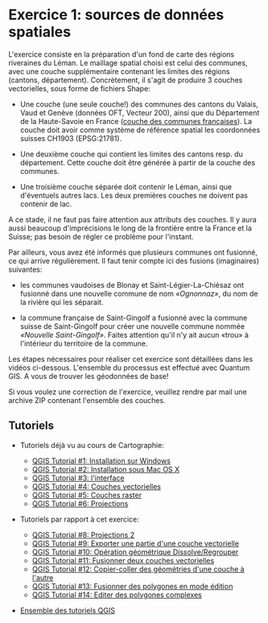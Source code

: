 # Exercice 1: sources de données spatiales

L'exercice consiste en la préparation d'un fond de carte des régions riveraines du Léman. Le maillage spatial choisi est celui des communes, avec une couche supplémentaire contenant les limites des régions (cantons, département). Concrètement, il s'agit de  produire 3 couches vectorielles, sous forme de fichiers Shape:

* Une couche (une seule couche!) des communes des cantons du Valais, Vaud et Genève (données OFT, Vecteur 200), ainsi que du Département de la Haute-Savoie en France ([couche des communes françaises](https://www.grosfichiers.com/fr/3F6z8nT1BXL6n)). La couche doit avoir comme système de référence spatial les coordonnées suisses CH1903 (EPSG:21781).

* Une deuxième couche qui contient les limites des cantons resp. du département. Cette couche doit être générée à partir de la couche des communes.

* Une troisième couche séparée doit contenir le Léman, ainsi que d'éventuels autres lacs. Les deux premières couches ne doivent pas contenir de lac.

A ce stade, il ne faut pas faire attention aux attributs des couches. Il y aura aussi beaucoup d'imprécisions le long de la frontière entre la France et la Suisse; pas besoin de régler ce problème pour l'instant.

Par ailleurs, vous avez été informés que plusieurs communes ont fusionné, ce qui arrive régulièrement. Il faut tenir compte ici des fusions (imaginaires) suivantes:

* les communes vaudoises de Blonay et Saint-Légier-La-Chiésaz ont fusionné dans une nouvelle commune de nom *«Ognonnaz»*, du nom de la rivière qui les séparait.

* la commune française de Saint-Gingolf a fusionné avec la commune suisse de Saint-Gingolf pour créer une nouvelle commune nommée *«Nouvelle Saint-Gingolf»*. Faites attention qu'il n'y ait aucun «trou» à l'intérieur du territoire de la commune.

Les étapes nécessaires pour réaliser cet exercice sont détaillées dans les vidéos ci-dessous. L'ensemble du processus est effectué avec Quantum GIS. A vous de trouver les géodonnées de base!

Si vous voulez une correction de l'exercice, veuillez rendre par mail une archive ZIP contenant l'ensemble des couches.




## Tutoriels

* Tutoriels déjà vu au cours de Cartographie:
	* [QGIS Tutorial #1: Installation sur Windows](https://www.youtube.com/watch?v=-7tnnMc9UXU&index=1&list=PLbjixabFMUzPgm8VFyBUP7fs9DRBNEbsw)
	* [QGIS Tutorial #2: Installation sous Mac OS X](https://www.youtube.com/watch?v=5In21hlXo8k&index=2&list=PLbjixabFMUzPgm8VFyBUP7fs9DRBNEbsw)
	* [QGIS Tutorial #3: l'interface](https://www.youtube.com/watch?v=GGh63wACrTw&list=PLbjixabFMUzPgm8VFyBUP7fs9DRBNEbsw&index=3)
	* [QGIS Tutorial #4: Couches vectorielles](https://www.youtube.com/watch?v=kdaqJUGqJy0&index=4&list=PLbjixabFMUzPgm8VFyBUP7fs9DRBNEbsw)
	* [QGIS Tutorial #5: Couches raster](https://www.youtube.com/watch?v=E1X_cQQ22Vw&list=PLbjixabFMUzPgm8VFyBUP7fs9DRBNEbsw&index=5)
	* [QGIS Tutorial #6: Projections](https://www.youtube.com/watch?v=IcLHgdCyeSg&index=6&list=PLbjixabFMUzPgm8VFyBUP7fs9DRBNEbsw)

* Tutoriels par rapport à cet exercice:
	* [QGIS Tutorial #8: Projections 2](https://www.youtube.com/watch?v=ACfCxfA92kY&index=8&list=PLbjixabFMUzPgm8VFyBUP7fs9DRBNEbsw)
	* [QGIS Tutorial #9: Exporter une partie d'une couche vectorielle](https://www.youtube.com/watch?v=D5p_sZtLLuA&index=9&list=PLbjixabFMUzPgm8VFyBUP7fs9DRBNEbsw)
	* [QGIS Tutorial #10: Opération géométrique Dissolve/Regrouper](https://www.youtube.com/watch?v=s1JtQ4aZJOk&index=10&list=PLbjixabFMUzPgm8VFyBUP7fs9DRBNEbsw)
	* [QGIS Tutorial #11: Fusionner deux couches vectorielles](https://www.youtube.com/watch?v=VOJs_XJ5ocI&index=11&list=PLbjixabFMUzPgm8VFyBUP7fs9DRBNEbsw)
	* [QGIS Tutorial #12: Copier-coller des géométries d'une couche à l'autre](https://www.youtube.com/watch?v=UqvXahonVSE&index=12&list=PLbjixabFMUzPgm8VFyBUP7fs9DRBNEbsw)
	* [QGIS Tutorial #13: Fusionner des polygones en mode édition](https://www.youtube.com/watch?v=HS7yE20IPAU&index=13&list=PLbjixabFMUzPgm8VFyBUP7fs9DRBNEbsw)
	* [QGIS Tutorial #14: Editer des polygones complexes](https://www.youtube.com/watch?v=5eo5ZFy5Jek&index=14&list=PLbjixabFMUzPgm8VFyBUP7fs9DRBNEbsw)

* [Ensemble des tutoriels QGIS](https://www.youtube.com/playlist?list=PLbjixabFMUzPgm8VFyBUP7fs9DRBNEbsw)

